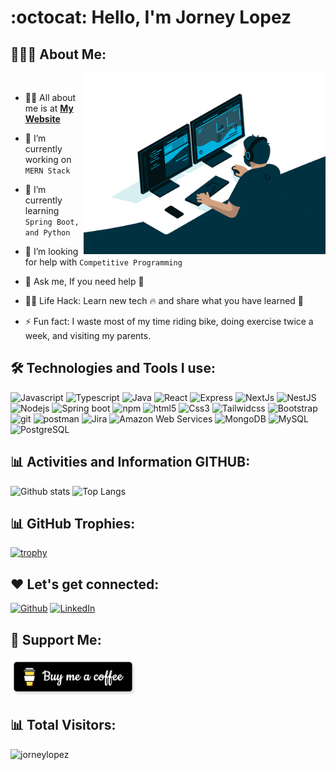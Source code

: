 <!-- <h1 align="center">Hello<img src="https://raw.githubusercontent.com/ABSphreak/ABSphreak/master/gifs/Hi.gif" width="30px"> I'm Software Engineer</h1> -->
<!-- 
<div align="center">
  <img src ="./banner.png" />
</div>
-->
# :octocat: Hello, I'm Jorney Lopez

## 👨🏻‍💻 About Me:

<img  src="./programming.gif" height="290px" align="right" />
<br>

- 🙋‍♂️ All about me is at **[My Website](https://jorneylopez.github.io/)**

- 🔭 I’m currently working on `MERN Stack`

- 🌱 I’m currently learning `Spring Boot, and Python`

- 🤔 I’m looking for help with `Competitive Programming`

- 💬 Ask me, If you need help 🚀

- 👨‍💻 Life Hack: Learn new tech :fire: and share what you have learned :tada:

- ⚡ Fun fact: I waste most of my time riding bike, doing exercise twice a week, and visiting my parents.

## 🛠️ Technologies and Tools I use:

<p>
<img alt="Javascript" src="https://img.shields.io/badge/JavaScript-323330?style=for-the-badge&logo=javascript&logoColor=F7DF1E"  height="25px"/>
<img alt="Typescript" src="https://img.shields.io/badge/Typescript-323330?style=for-the-badge&logo=Typescript&logoColor=2F74C0"  height="25px"/>
<img alt="Java" src="https://img.shields.io/badge/Java-323330?style=for-the-badge&logo=Java&logoColor=red"  height="25px"/>
<img alt="React" src="https://img.shields.io/badge/React-20232A?style=for-the-badge&logo=react&logoColor=61DAFB" height="25px"/>
<img alt="Express" src="https://img.shields.io/badge/express.js-%23404d59.svg?style=for-the-badge&logo=express&logoColor=%2361DAFB" height="25px"/>
<img alt="NextJs" src="https://img.shields.io/badge/Next-black?style=for-the-badge&logo=next.js&logoColor=white" height="25px"/>
<img alt="NestJS" src="https://img.shields.io/badge/NestJS-black?style=for-the-badge&logo=NestJS&logoColor=white" height="25px"/>
<img alt="Nodejs" src="https://img.shields.io/badge/-Nodejs-43853d?style=flat-square&logo=Node.js&logoColor=white"  height="25px"/>
<img alt="Spring boot" src="https://img.shields.io/badge/Spring boot-white?style=for-the-badge&logo=Spring boot&logoColor=green" height="25px"/>
<img alt="npm" src="https://img.shields.io/badge/NPM-%23000000.svg?style=for-the-badge&logo=npm&logoColor=white" height="25px"/>
<!-- <img alt="redux" src="https://img.shields.io/badge/-Redux-764ABC?style=flat-square&logo=redux&logoColor=white" height="25px"/> -->
<img alt="html5" src="https://img.shields.io/badge/HTML5-E34F26?style=for-the-badge&logo=html5&logoColor=white" height="25px"/>
<img alt="Css3" src="https://img.shields.io/badge/CSS3-1572B6?style=for-the-badge&logo=css3&logoColor=white" height="25px"/>
<img alt="Tailwidcss" src="https://img.shields.io/badge/Tailwind_CSS-38B2AC?style=for-the-badge&logo=tailwind-css&logoColor=white" height="25px"/>
<img alt="Bootstrap" src="https://img.shields.io/badge/Bootstrap-563D7C?style=for-the-badge&logo=bootstrap&logoColor=white" height="25px"/>
<img alt="git" src="https://img.shields.io/badge/-Git-F05032?style=flat-square&logo=git&logoColor=white" height="25px"/>
<!-- <img alt="github actions" src="https://img.shields.io/badge/-Github_Actions-2088FF?style=flat-square&logo=github-actions&logoColor=white" height="25px"/>  -->
<img alt="postman" src="https://img.shields.io/badge/-Postman-00C7B7?style=flat-square&logo=postman&logoColor=white" height="25px"/>
<img alt="Jira" src="https://img.shields.io/badge/-Jira-430098?style=flat-square&logo=Jira&logoColor=white" height="25px"/>
<img alt="Amazon Web Services" src="https://img.shields.io/badge/Amazon Web Services-white?style=for-the-badge&logo=Amazon&logoColor=Black" height="25px"/>
<img alt="MongoDB" src="https://img.shields.io/badge/-MongoDB-13aa52?style=flat-square&logo=mongodb&logoColor=white"  height="25px"/>
<img alt="MySQL" src="https://img.shields.io/badge/MySQL-0081CB?style=for-the-badge&logo=MySQL&logoColor=white" height="25px"/>
<img alt="PostgreSQL" src="https://img.shields.io/badge/PostgreSQL-0081CB?style=for-the-badge&logo=PostgreSQL&logoColor=white" height="25px"/>
  
<!-- 
<img alt="Markdown" src="https://img.shields.io/badge/Markdown-000000?style=for-the-badge&logo=markdown&logoColor=white"  height="25px"/>
<img alt="Jquery" src="https://img.shields.io/badge/jquery-%230769AD.svg?style=for-the-badge&logo=jquery&logoColor=white" height="25px"/>
<img alt="Prettier" src="https://img.shields.io/badge/-Prettier-F7B93E?style=flat-square&logo=prettier&logoColor=white" height="25px"/> 
-->

</p>

## 📊 Activities and Information GITHUB:
![Github stats](https://github-readme-stats.vercel.app/api?username=jorneylopez&hide=issues&theme=gruvbox&show_icons=true&hide_border=false&count_private=true&include_all_commits=true&line_height=24.5)
![Top Langs](https://github-readme-stats.vercel.app/api/top-langs/?username=jorneylopez&layout=compact&theme=gruvbox&langs_count=12)
<!-- <div align="center">
  <img align="center" src="https://github-readme-stats.anuraghazra1.vercel.app/api?username=jorneylopez&show_icons=true" />
  <img align="center" src="https://github-readme-streak-stats.herokuapp.com/?user=jorneylopez&show_icons=true" alt="jorneylopez" />
  <img align="center" src="https://github-readme-stats.vercel.app/api/top-langs/?username=jorneylopez&show_icons=true&layout=compact&langs_count=10" alt="jorneylopez" />
</div> -->

## 📊 GitHub Trophies:
[![trophy](https://github-profile-trophy.vercel.app/?username=jorneylopez&theme=onedark&title=Commits,Repositories,MultiLanguage,PullRequest,Issues)](https://github.com/jorneylopez/github-profile-trophy)


## ❤️ Let's get connected:

<p>
  <a href="https://jorneylopez.github.io/" target="_blank"><img alt="Github" target="_blank" src="https://jorneylm.netlify.app/favicon.ico" height="30px" /></a>
  <a href="https://www.linkedin.com/in/jorneylopez/" target="_blank"><img alt="LinkedIn" target="_blank" src="https://img.shields.io/badge/linkedin-%230077B5.svg?&style=for-the-badge&logo=linkedin&logoColor=white"  height="30px"/></a>
<!--   <a href="https://www.instagram.com/#" target="_blank"><img alt="Instagram" target="_blank" src="https://img.shields.io/badge/Instagram-E4405F?style=for-the-badge&logo=instagram&logoColor=white"  height="30px"/></a>
 -->
  
</p>

## 🤝 Support Me:

<a href="https://www.buymeacoffee.com/jorneytechq" target="_blank"><img src="./coffee.png" alt="Buy Me A Coffee" height="60px" width="200px"></a>


## 📊 Total Visitors:

<p align="left"> <img src="https://komarev.com/ghpvc/?username=jorneylopez&label=Profile%20views&color=0e75b6&style=flat" alt="jorneylopez" /> </p>
<!-- 
## Guestbook:

<div align="center">

<a href="https://github.com/jorneylopez/jorneylopez/issues/1#issuecomment-new"><img src="images/guestbook.svg"></a>
</div> -->

<!-- Guestbook -->
<!-- | Name | Date | Message | -->
<!-- |---|---|---| -->
<!-- | <a href="https://github.com/Sanidhya-Sharma"><img width="24" src="https://avatars.githubusercontent.com/u/56713184?s=24&u=ded563e1a11f93b924c7960018d9c9bde13619d8&v=4" alt="Sanidhya-Sharma" /> Sanidhya-Sharma</a> |6/12/2022, 9:12:45 AM|Amazing !|
| <a href="https://github.com/psylopunk"><img width="24" src="https://avatars.githubusercontent.com/u/61873704?s=24&u=a22e1ef404c5949af9053d28752d823c5641d0a4&v=4" alt="psylopunk" /> psylopunk</a> |6/12/2022, 7:56:35 AM|Wow|
| <a href="https://github.com/thienlehts"><img width="24" src="https://avatars.githubusercontent.com/u/105044325?s=24&u=07edd686783646301ec6c073c73ab87ce81108ca&v=4" alt="thienlehts" /> thienlehts</a> |6/8/2022, 7:23:27 AM|awesome!!|
| <a href="https://github.com/FVitor7"><img width="24" src="https://avatars.githubusercontent.com/u/48036134?s=24&u=83e0e7eb1fe80c60164e6c9561a6174874c3b3da&v=4" alt="FVitor7" /> FVitor7</a> |6/6/2022, 4:31:55 AM|wow, great readme style!|
| <a href="https://github.com/codeyStein"><img width="24" src="https://avatars.githubusercontent.com/u/97049247?s=24&u=baab9ffea34d7a6e8a782745255e35da4b60782e&v=4" alt="codeyStein" /> codeyStein</a> |6/2/2022, 10:30:07 PM|I love this style, well done!| -->
<!-- /Guestbook -->

  
